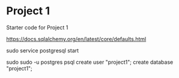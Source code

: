 # Project 1
Starter code for Project 1

https://docs.sqlalchemy.org/en/latest/core/defaults.html

sudo service postgresql start

sudo sudo -u postgres psql
create user "project1";
create database "project1";




